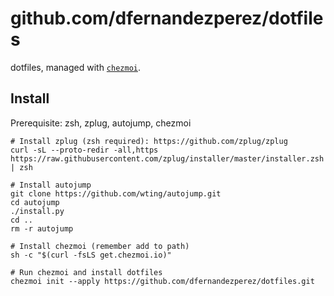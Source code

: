 # github.com/dfernandezperez/dotfiles

dotfiles, managed with [`chezmoi`](https://github.com/twpayne/chezmoi).

## Install

Prerequisite: zsh, zplug, autojump, chezmoi

```shell
# Install zplug (zsh required): https://github.com/zplug/zplug
curl -sL --proto-redir -all,https https://raw.githubusercontent.com/zplug/installer/master/installer.zsh | zsh

# Install autojump
git clone https://github.com/wting/autojump.git
cd autojump
./install.py
cd ..
rm -r autojump

# Install chezmoi (remember add to path)
sh -c "$(curl -fsLS get.chezmoi.io)"

# Run chezmoi and install dotfiles
chezmoi init --apply https://github.com/dfernandezperez/dotfiles.git
```
